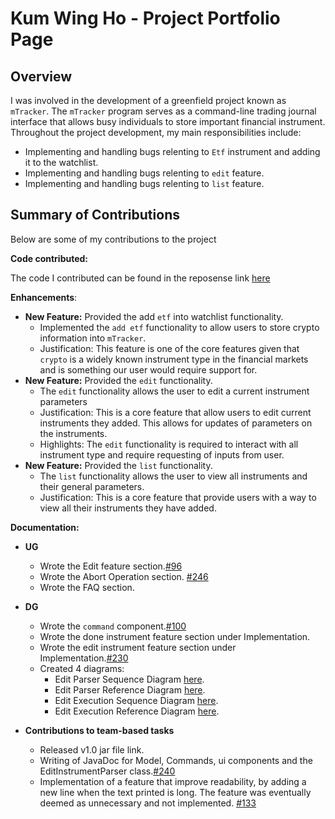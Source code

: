 # Kum Wing Ho - Project Portfolio Page

## Overview
I was involved in the development of a greenfield project known as `mTracker`. The `mTracker` program
serves as a command-line trading journal interface that allows busy individuals to store important financial instrument.
Throughout the project development, my main responsibilities include:
* Implementing and handling bugs relenting to `Etf` instrument and adding it to the watchlist.
* Implementing and handling bugs relenting to `edit` feature.
* Implementing and handling bugs relenting to `list` feature.

## Summary of Contributions
Below are some of my contributions to the project

**Code contributed:**

The code I contributed can be found in the reposense link [here](https://nus-cs2113-ay2122s1.github.io/tp-dashboard/?search=T12-1&sort=groupTitle&sortWithin=title&timeframe=commit&mergegroup=&groupSelect=groupByRepos&breakdown=true&checkedFileTypes=functional-code~other~test-code~docs&since=2021-09-25&tabOpen=true&tabType=authorship&zFR=false&tabAuthor=kum-wh&tabRepo=AY2122S1-CS2113T-T12-1%2Ftp%5Bmaster%5D&authorshipIsMergeGroup=false&authorshipFileTypes=functional-code~test-code~docs&authorshipIsBinaryFileTypeChecked=false)

**Enhancements**:
* **New Feature:** Provided the add `etf` into watchlist functionality.
  * Implemented the `add etf` functionality to allow users to
    store crypto information into `mTracker`.
  * Justification: This feature is one of the core features given that `crypto` is a widely known instrument type in
    the financial markets and is something our user would require support for.
* **New Feature:** Provided the `edit` functionality.
  * The `edit` functionality allows the user to edit a current instrument parameters
  * Justification: This is a core feature that allow users to edit current instruments they added. This allows for updates of parameters on the instruments.
  * Highlights: The `edit` functionality is required to interact with all instrument type and require requesting of inputs from user.
* **New Feature:** Provided the `list` functionality.
  * The `list` functionality allows the user to view all instruments and their general parameters.
  * Justification: This is a core feature that provide users with a way to view all their instruments they have added.

**Documentation:**


  * **UG**
    * Wrote the Edit feature section.[#96](https://github.com/AY2122S1-CS2113T-T12-1/tp/pull/96/files)
    * Wrote the Abort Operation section. [#246](https://github.com/AY2122S1-CS2113T-T12-1/tp/pull/246/files)
    * Wrote the FAQ section.


* **DG**
  * Wrote the `command` component.[#100](https://github.com/AY2122S1-CS2113T-T12-1/tp/pull/100/files)
  * Wrote the done instrument feature section under Implementation.
  * Wrote the edit instrument feature section under Implementation.[#230](https://github.com/AY2122S1-CS2113T-T12-1/tp/pull/230/files)
  * Created 4 diagrams:
    * Edit Parser Sequence Diagram [here](https://github.com/AY2122S1-CS2113T-T12-1/tp/blob/master/docs/images/EditInstrumentSequenceDiagram.png).
    * Edit Parser Reference Diagram [here](https://github.com/AY2122S1-CS2113T-T12-1/tp/blob/master/docs/images/EditRefrence.png).
    * Edit Execution Sequence Diagram [here](https://github.com/AY2122S1-CS2113T-T12-1/tp/blob/master/docs/images/EditExecuteSequenceDiagram.png).
    * Edit Execution Reference Diagram [here](https://github.com/AY2122S1-CS2113T-T12-1/tp/blob/master/docs/images/EditExecuteRefrence.png).
  
  
* **Contributions to team-based tasks**
    * Released v1.0 jar file link.
    * Writing of JavaDoc for Model, Commands, ui components and the EditInstrumentParser class.[#240](https://github.com/AY2122S1-CS2113T-T12-1/tp/pull/240)
    * Implementation of a feature that improve readability, by adding a new line when the text printed is long.
      The feature was eventually deemed as unnecessary and not implemented. [#133](https://github.com/AY2122S1-CS2113T-T12-1/tp/pull/133)
